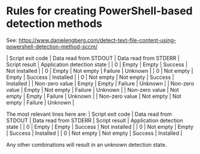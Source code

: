 # Rules for creating PowerShell-based detection methods
See: https://www.danielengberg.com/detect-text-file-content-using-powershell-detection-method-sccm/
 
 | Script exit code | Data read from STDOUT | Data read from STDERR | Script result | Application detection state | 
 | 0 | Empty | Empty | Success | Not installed | 
 | 0 | Empty | Not empty | Failure | Unknown | 
 | 0 | Not empty | Empty | Success | Installed | 
 | 0 | Not empty | Not empty | Success | Installed | 
 | Non-zero value | Empty | Empty | Failure | Unknown | 
 | Non-zero value | Empty | Not empty | Failure | Unknown | 
 | Non-zero value | Not empty | Empty | Failure | Unknown | 
 | Non-zero value | Not empty | Not empty | Failure | Unknown | 
 
The most relevant lines here are:
 | Script exit code | Data read from STDOUT | Data read from STDERR | Script result | Application detection state | 
 | 0 | Empty | Empty | Success | Not installed | 
 | 0 | Not empty | Empty | Success | Installed | 
 | 0 | Not empty | Not empty | Success | Installed | 
 
Any other combinations will result in an unknown detection state.
